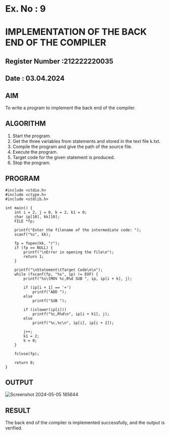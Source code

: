 # Ex. No : 9	
# IMPLEMENTATION OF THE BACK END OF THE COMPILER 
## Register Number :212222220035
## Date : 03.04.2024

## AIM   
To write a program to implement the back end of the compiler.

## ALGORITHM
1.	Start the program.
2.	Get the three variables from statements and stored in the text file k.txt.
3.	Compile the program and give the path of the source file.
4.	Execute the program.
5.	Target code for the given statement is produced.
6.	Stop the program.

## PROGRAM
```
#include <stdio.h>
#include <ctype.h>
#include <stdlib.h>

int main() {
    int i = 2, j = 0, k = 2, k1 = 0;
    char ip[10], kk[10];
    FILE *fp;

    printf("Enter the filename of the intermediate code: ");
    scanf("%s", kk);

    fp = fopen(kk, "r");
    if (fp == NULL) {
        printf("\nError in opening the file\n");
        return 1;
    }

    printf("\nStatement\tTarget Code\n\n");
    while (fscanf(fp, "%s", ip) != EOF) {
        printf("%s\tMOV %c,R%d SUB ", ip, ip[i + k], j);

        if (ip[i + 1] == '+')
            printf("ADD ");
        else
            printf("SUB ");

        if (islower(ip[i]))
            printf("%c,R%d\n", ip[i + k1], j);
        else
            printf("%c,%c\n", ip[i], ip[i + 2]);

        j++;
        k1 = 2;
        k = 0;
    }

    fclose(fp);

    return 0;
}
```

## OUTPUT 
![Screenshot 2024-05-05 185644](https://github.com/DhanalakshmiCSE/19CS409-Compiler-Design-Lab/assets/119477832/837714ad-d721-4ca9-8021-94cd0553da07)

## RESULT
The back end of the compiler is implemented successfully, and the output is verified.
